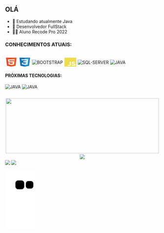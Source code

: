 ## OLÁ

- 🌱 Estudando atualmente Java
- 🧠 Desenvolvedor FullStack
- 👨🏿 Aluno Recode Pro 2022

### CONHECIMENTOS ATUAIS:

<div style="display: inline_block"><br>
  <img align="center" alt="HTML" height="30" width="40" src="https://raw.githubusercontent.com/devicons/devicon/master/icons/html5/html5-original.svg">
  <img align="center" alt="RCSS" height="30" width="40" src="https://raw.githubusercontent.com/devicons/devicon/master/icons/css3/css3-original.svg">
  <img align="center" alt="BOOTSTRAP" height="30" width="40"  src="https://cdn.jsdelivr.net/gh/devicons/devicon/icons/bootstrap/bootstrap-original-wordmark.svg">
  <img align="center" alt="JS" height="30" width="40" src="https://raw.githubusercontent.com/devicons/devicon/master/icons/javascript/javascript-plain.svg">
  <img align="center" alt="SQL-SERVER" height="30" width="40" src="https://cdn.jsdelivr.net/gh/devicons/devicon/icons/microsoftsqlserver/microsoftsqlserver-plain-wordmark.svg">
 <img align="center" alt="JAVA" height="30" width="40" src="https://cdn.jsdelivr.net/gh/devicons/devicon/icons/java/java-original-wordmark.svg">

#### PRÓXIMAS TECNOLOGIAS:
  <img align="center" alt="JAVA" height="50" width="40" src="https://cdn.jsdelivr.net/gh/devicons/devicon/icons/react/react-original-wordmark.svg">
  <img align="center" alt="JAVA" height="50" width="40" src="https://cdn.jsdelivr.net/gh/devicons/devicon/icons/spring/spring-plain-wordmark.svg">
        
</div>
  
  
  ##
  
  <div align="center">
  <a href="https://github.com/GuiAmerico">
  <img height="180em" width="500px" src="https://github-readme-stats.vercel.app/api?username=GuiAmerico&show_icons=true&theme=dracula&include_all_commits=true&count_private=true"/>
  <img height="180em" src="https://github-readme-stats.vercel.app/api/top-langs/?username=GuiAmerico&layout=compact&langs_count=7&theme=dracula"/>
</div>
  
 
<div> 
  <a href = "mailto:guilhermao127@gmail.com"><img src="https://img.shields.io/badge/-Gmail-%23333?style=for-the-badge&logo=gmail&logoColor=white" target="_blank"></a>
  <a href="https://www.linkedin.com/in/guilherme-am%C3%A9rico-188b5b235/" target="_blank"><img src="https://img.shields.io/badge/-LinkedIn-%230077B5?style=for-the-badge&logo=linkedin&logoColor=white" target="_blank"></a> 
 
  ![Snake animation](https://github.com/GuiAmerico/GuiAmerico/blob/output/github-contribution-grid-snake.svg)
 
</div>

